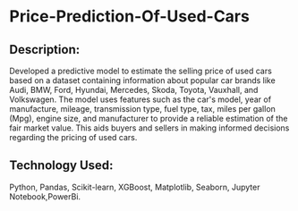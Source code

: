 # Price-Prediction-Of-Used-Cars
## Description: 
Developed a predictive model to estimate the selling price of used cars based on a dataset containing information about popular car brands like Audi, BMW, Ford, Hyundai, Mercedes, Skoda, Toyota, Vauxhall, and Volkswagen. The model uses features such as the car's model, year of manufacture, mileage, transmission type, fuel type, tax, miles per gallon (Mpg), engine size, and manufacturer to provide a reliable estimation of the fair market value. This aids buyers and sellers in making informed decisions regarding the pricing of used cars.
## Technology Used: 
Python, Pandas, Scikit-learn, XGBoost, Matplotlib, Seaborn, Jupyter Notebook,PowerBi.
